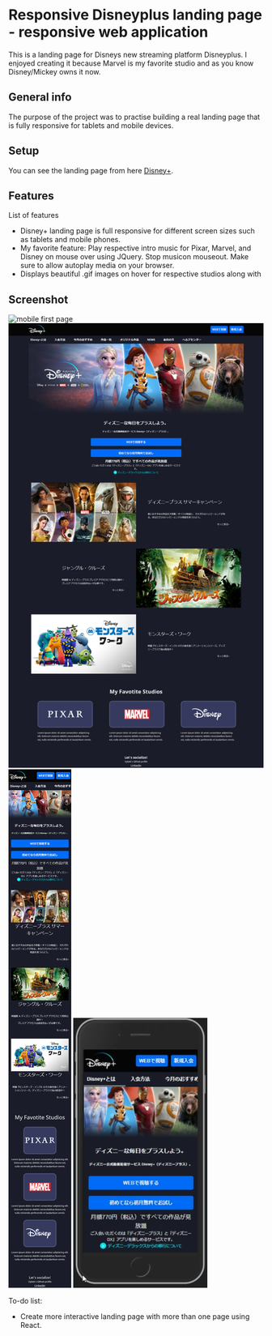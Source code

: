 # Responsive Disneyplus landing page - responsive web application
This is a landing page for Disneys new streaming platform Disneyplus. I enjoyed creating it because Marvel is my favorite studio and as you know Disney/Mickey owns it now.

## General info
The purpose of the project was to practise building a real landing page that is fully responsive for tablets and mobile devices.    

## Setup
You can see the landing page from here [Disney+](https://zinelabidiin.github.io/disneyplusclone/).

## Features
List of features 
* Disney+ landing page is full responsive for different screen sizes such as tablets and mobile phones. 
* My favorite feature: Play respective intro music for Pixar, Marvel, and Disney on mouse over using JQuery. Stop musicon mouseout. Make sure to allow autoplay media on your browser. 
* Displays beautiful .gif images on hover for respective studios along with  

## Screenshot
![mobile first page](https://raw.githubusercontent.com/OybekJP/disney-plus/main/media/Disney%2B%20gif.gif)
![mobile result page](https://raw.githubusercontent.com/OybekJP/disney-plus/main/media/full%20landing%20page.png)
![wrong inut error display](https://raw.githubusercontent.com/OybekJP/disney-plus/main/media/mobiel%20fullscreen.png)
![web result page](https://raw.githubusercontent.com/OybekJP/disney-plus/main/media/mobile%20version.png)

To-do list:
* Create more interactive landing page with more than one page using React.
